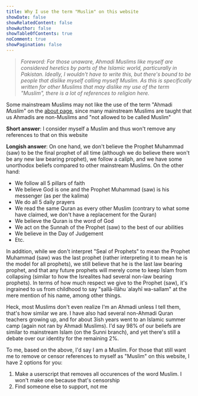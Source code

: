 ```yaml
---
title: Why I use the term "Muslim" on this website
showDate: false
showRelatedContent: false
showAuthor: false
showTable0fContents: true
noComment: true
showPagination: false
---
```


> _Foreword: For those unaware, Ahmadi Muslims like myself are considered heretics by parts of the Islamic world, particurally in Pakistan. Ideally, I wouldn't have to write this, but there's bound to be people that dislike myself calling myself Muslim. As this is specifically written for other Muslims that may dislike my use of the term "Muslim", there is a lot of references to religion here._

Some mainstream Muslims may not like the use of the term "Ahmadi _Muslim_" on the [about page](/about), since many mainstream Muslims are taught that us Ahmadis are non-Muslims and "not allowed to be called Muslim"

**Short answer**: I consider myself a Muslim and thus won't remove any references to that on this website

**Longish answer**: On one hand, we don't believe the Prophet Muhammad (saw) to be the final prophet of all time (although we do believe there won't be any new law bearing prophet), we follow a caliph, and we have some unorthodox beliefs compared to other mainstream Muslims. On the other hand:
- We follow all 5 pillars of faith
- We believe God is one and the Prophet Muhammad (saw) is his messenger (as per the kalima)
- We do all 5 daily prayers
- We read the same Quran as every other Muslim (contrary to what some have claimed, we don't have a replacement for the Quran)
- We believe the Quran is the word of God
- We act on the Sunnah of the Prophet (saw) to the best of our abilities
- We believe in the Day of Judgement
- Etc.

In addition, while we don't interpret "Seal of Prophets" to mean the Prophet Muhammad (saw) was the last prophet (rather interpreting it to mean he is the model for all prophets), we still believe that he is the last law bearing prophet, and that any future prophets will merely come to keep Islam from collapsing (similar to how the Isrealites had several non-law bearing prophets). In terms of how much respect we give to the Prophet (saw), it's ingrained to us from childhood to say "ṣallā-llāhu ʿalayhī wa-sallam" at the mere mention of his name, among other things.

Heck, most Muslims don't even realize I'm an Ahmadi unless I tell them, that's how similar we are. I have also had several non-Ahmadi Quran teachers growing up, and for about 3ish years went to an Islamic summer camp (again not ran by Ahmadi Muslims). I'd say 98% of our beliefs are similar to mainstream Islam (on the Sunni branch), and yet there's still a debate over our identity for the remaining 2%. 

To me, based on the above, I'd say I am a Muslim. For those that still want me to remove or censor references to myself as "Muslim" on this website, I have 2 options for you:
1. Make a userscript that removes all occurences of the word Muslim. I won't make one because that's censorship
2. Find someone else to support, not me

